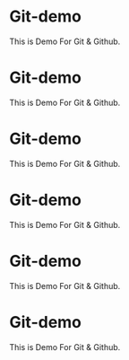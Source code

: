 # Git-demo
This is Demo For Git & Github.

# Git-demo
This is Demo For Git & Github.
# Git-demo
This is Demo For Git & Github.
# Git-demo
This is Demo For Git & Github.
# Git-demo
This is Demo For Git & Github.
# Git-demo
This is Demo For Git & Github.
